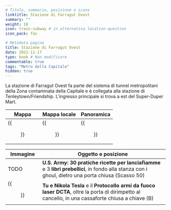 ```yaml
---
# Titolo, sommario, posizione e icona
linktitle: Stazione di Farragut Ovest
summary: ""
weight: 10
icon: train-subway # in alternativa location-question
icon_pack: fas

# Metadata pagina
title: Stazione di Farragut Ovest
date: 2022-11-17
type: book # Non modificare
commentable: true
tags: "Metro della Capitale"
hidden: true
---
```




La stazione di Farragut Ovest fa parte del sistema di tunnel metropolitani della Zona contaminata della Capitale e è collegata alla stazione di Tenleytown/Friendship. L'ingresso principale si trova a est del Super-Duper Mart.

| Mappa | Mappa locale | Panoramica |
| ----- | ------------ | ---------- |
| {{<figure src="fo3/Farragut_Tenley_Town_loc.webp">}}  |  {{<figure src="fo3/Metro_Farragut_West_Station.webp">}} |  {{<figure src="fo3/Farragut_West_Station_entrance.webp">}} |

| Immagine | Oggetto e posizione |
| -------- | ------------------- |
|  TODO | **U.S. Army: 30 pratiche ricette per lanciafiamme** e 3 **libri prebellici**, in fondo alla stanza con i ghoul, dietro una porta chiusa (Scasso 50)  |
| {{<figure src="fo3/NT_and_You,_DCTA_firearms_protocol_and_MU_gate_key.webp">}}  | **Tu e Nikola Tesla** e il **Protocollo armi da fuoco laser DCTA**, oltre la porta di dirimpetto al cancello, in una cassaforte chiusa a chiave (B)  |